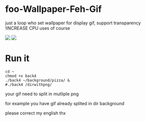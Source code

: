 # foo-Wallpaper-Feh-Gif
just a loop who set wallpaper for display gif,  support transparency
!INCREASE CPU uses of course

<img src="https://github.com/thomas10-10/foo-Wallpaper-Feh-Gif/raw/master/desktop-animation2.gif"  />
<img src="https://github.com/thomas10-10/foo-Wallpaper-Feh-Gif/raw/master/desktop-animation4.gif"  />

# Run it
```
cd ~
chmod +x back4
./back4 ~/background/pizza/ &
#./back4 /dirwithpng/
```

your gif need to split in mutliple png

for example you have gif already splited in dir background



please correct my english thx


